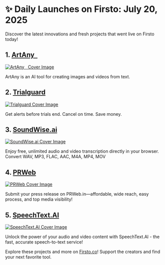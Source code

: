 # ✨ Daily Launches on Firsto: July 20, 2025

Discover the latest innovations and fresh projects that went live on Firsto today!

## 1. [ArtAny  ](https://firsto.co/projects/artany)

[![ArtAny   Cover Image](https://607255gt6f.ufs.sh/f/ViZtN9dvJxPtz6KmF1TLd9fv7AyzjToaFM4POSnZYVDuJksh)](https://firsto.co/projects/artany)

 ArtAny is an AI tool for creating images and videos from text.



## 2. [Trialguard](https://firsto.co/projects/trialguard)

[![Trialguard Cover Image](https://607255gt6f.ufs.sh/f/ViZtN9dvJxPtl7mrIHXWD9zxvRcYaoQM57PG6ObUIey4Bjdi)](https://firsto.co/projects/trialguard)

 Get alerts before trials end. Cancel on time. Save money.



## 3. [SoundWise.ai](https://firsto.co/projects/soundwise-ai)

[![SoundWise.ai Cover Image](https://607255gt6f.ufs.sh/f/ViZtN9dvJxPt5n8OFUJVS0UvQHeTC3KWOGXfwrp4jJAdaosy)](https://firsto.co/projects/soundwise-ai)

 Enjoy free, unlimited audio and video transcription directly in your browser. Convert WAV, MP3, FLAC, AAC, M4A, MP4, MOV



## 4. [PRWeb](https://firsto.co/projects/prweb)

[![PRWeb Cover Image](https://607255gt6f.ufs.sh/f/ViZtN9dvJxPtm4hT4JbybK1ESgRsIAJlvfktXD83xrhC2eHc)](https://firsto.co/projects/prweb)

 Submit your press release on PRWeb.in—affordable, wide reach, easy process, and top media visibility!



## 5. [SpeechText.AI](https://firsto.co/projects/speechtext-ai)

[![SpeechText.AI Cover Image](https://607255gt6f.ufs.sh/f/ViZtN9dvJxPtl6GLcR5XWD9zxvRcYaoQM57PG6ObUIey4Bjd)](https://firsto.co/projects/speechtext-ai)

 Unlock the power of your audio and video content with SpeechText.AI - the fast, accurate speech-to-text service!




Explore these projects and more on [Firsto.co](https://firsto.co)! Support the creators and find your next favorite tool.
